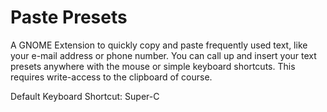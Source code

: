 # Paste Presets
A GNOME Extension to quickly copy and paste frequently used text, like your e-mail address or phone number.
You can call up and insert your text presets anywhere with the mouse or simple keyboard shortcuts. This requires write-access to the clipboard of course.

Default Keyboard Shortcut: Super-C
